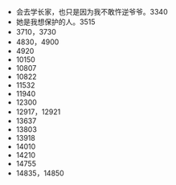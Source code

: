 - 会去学长家，也只是因为我不敢忤逆爷爷。3340
- 她是我想保护的人。3515
- 3710，3730
- 4830，4900
- 4920
- 10150
- 10807
- 10822
- 11532
- 11940
- 12300
- 12917，12921
- 13637
- 13803
- 13918
- 14010
- 14210
- 14755
- 14835，14850